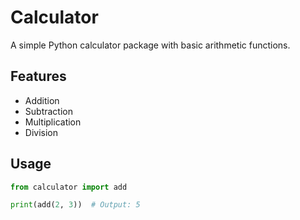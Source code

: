 # Calculator

A simple Python calculator package with basic arithmetic functions.

## Features

- Addition
- Subtraction
- Multiplication
- Division

## Usage

```python
from calculator import add

print(add(2, 3))  # Output: 5
